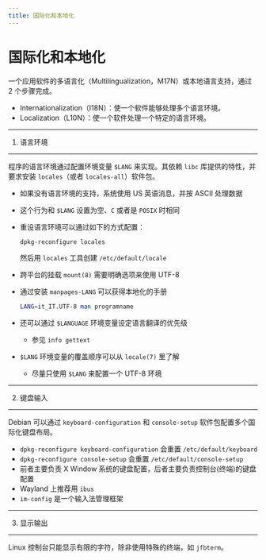 ```yaml
---
title: 国际化和本地化
---
```


国际化和本地化
==============

一个应用软件的多语言化（Multilingualization，M17N）或本地语言支持，通过 2 个步骤完成。

-   Internationalization（I18N）：使一个软件能够处理多个语言环境。
-   Localization（L10N）：使一个软件处理一个特定的语言环境。

---

1. 语言环境
-----------

程序的语言环境通过配置环境变量 `$LANG` 来实现。其依赖 `libc` 库提供的特性，并要求安装 `locales`（或者 `locales-all`）软件包。

-   如果没有语言环境的支持，系统使用 US 英语消息，并按 ASCII 处理数据
-   这个行为和 `$LANG` 设置为空、`C` 或者是 `POSIX` 时相同
-   重设语言环境可以通过如下的方式配置：

    ``` bash
    dpkg-reconfigure locales
    ```
    
    然后用 `locales` 工具创建 `/etc/default/locale`

-   跨平台的挂载 `mount(8)` 需要明确选项来使用 UTF-8
-   通过安装 `manpages-LANG` 可以获得本地化的手册

    ``` bash
    LANG=it_IT.UTF-8 man programname
    ```

-   还可以通过 `$LANGUAGE` 环境变量设定语言翻译的优先级

    -   参见 `info gettext`

-   `$LANG` 环境变量的覆盖顺序可以从 `locale(7)` 里了解

    -   尽量只使用 `$LANG` 来配置一个 UTF-8 环境

---

2.  键盘输入
------------

Debian 可以通过 `keyboard-configuration` 和 `console-setup` 软件包配置多个国际化键盘布局。

-   `dpkg-reconfigure keyboard-configuration` 会重置 `/etc/default/keyboard`
-   `dpkg-reconfigure console-setup` 会重置 `/etc/default/console-setup`
-   前者主要负责 X Window 系统的键盘配置，后者主要负责控制台(终端)的键盘配置
-   Wayland 上推荐用 `ibus`
-   `im-config` 是一个输入法管理框架

---

3. 显示输出
-----------

Linux 控制台只能显示有限的字符，除非使用特殊的终端，如 `jfbterm`。
